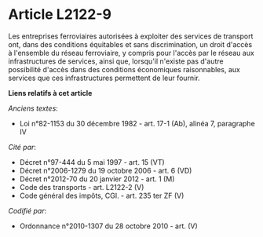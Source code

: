 # Article L2122-9

Les entreprises ferroviaires autorisées à exploiter des services de transport ont, dans des conditions équitables et sans
discrimination, un droit d'accès à l'ensemble du réseau ferroviaire, y compris pour l'accès par le réseau aux infrastructures
de services, ainsi que, lorsqu'il n'existe pas d'autre possibilité d'accès dans des conditions économiques raisonnables, aux
services que ces infrastructures permettent de leur fournir.

**Liens relatifs à cet article**

_Anciens textes_:

  - Loi n°82-1153 du 30 décembre 1982 - art. 17-1 (Ab), alinéa 7, paragraphe IV

_Cité par_:

  - Décret n°97-444 du 5 mai 1997 - art. 15 (VT)
  - Décret n°2006-1279 du 19 octobre 2006 - art. 6 (VD)
  - Décret n°2012-70 du 20 janvier 2012 - art. 1 (M)
  - Code des transports - art. L2122-2 (V)
  - Code général des impôts, CGI. - art. 235 ter ZF (V)

_Codifié par_:

  - Ordonnance n°2010-1307 du 28 octobre 2010 - art. (V)
